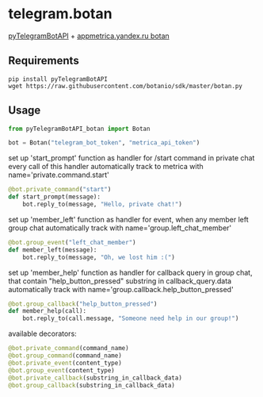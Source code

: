 # telegram.botan

[pyTelegramBotAPI](https://github.com/eternnoir/pyTelegramBotAPI) + [appmetrica.yandex.ru botan](https://github.com/botanio/sdk)

## Requirements

```
pip install pyTelegramBotAPI
wget https://raw.githubusercontent.com/botanio/sdk/master/botan.py
```

## Usage

```python
from pyTelegramBotAPI_botan import Botan

bot = Botan("telegram_bot_token", "metrica_api_token")
```

set up 'start_prompt' function as handler for /start command in private chat
every call of this handler automatically track to metrica with name='private.command.start'

```python
@bot.private_command("start")
def start_prompt(message):
    bot.reply_to(message, "Hello, private chat!")
```

set up 'member_left' function as handler for event, when any member left group chat
automatically track with name='group.left_chat_member'

```python
@bot.group_event("left_chat_member")
def member_left(message):
    bot.reply_to(message, "Oh, we lost him :(")
```

set up 'member_help' function as handler for callback query in group chat,
that contain "help_button_pressed" substring in callback_query.data
automatically track with name='group.callback.help_button_pressed'

```python
@bot.group_callback("help_button_pressed")
def member_help(call):
    bot.reply_to(call.message, "Someone need help in our group!")
```

available decorators:

```python
@bot.private_command(command_name)
@bot.group_command(command_name)
@bot.private_event(content_type)
@bot.group_event(content_type)
@bot.private_callback(substring_in_callback_data)
@bot.group_callback(substring_in_callback_data)
```
